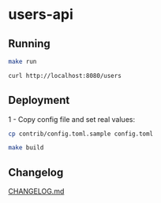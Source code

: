 users-api
=============

## Running
```bash
make run
```
```bash
curl http://localhost:8080/users
```

## Deployment

1 - Copy config file and set real values:
```bash
cp contrib/config.toml.sample config.toml
```

```bash
make build
```

## Changelog

[CHANGELOG.md](CHANGELOG.md)

